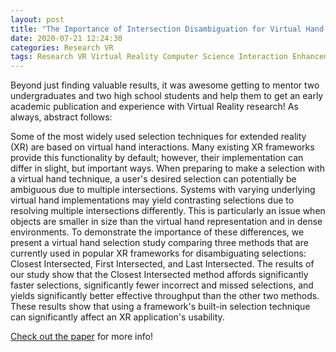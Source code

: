 ```yaml
---
layout: post
title: "The Importance of Intersection Disambiguation for Virtual Hand Techniques"
date: 2020-07-21 12:24:30
categories: Research VR
tags: Research VR Virtual Reality Computer Science Interaction Enhancement Selection
---
```


Beyond just finding valuable results, it was awesome getting to mentor two undergraduates and two high school students and help them to get an early academic publication and experience with Virtual Reality research! As always, abstract follows:

Some of the most widely used selection techniques for extended reality (XR) are based on virtual hand interactions. Many existing XR frameworks provide this functionality by default; however, their implementation can differ in slight, but important ways. When preparing to make a selection with a virtual hand technique, a user's desired selection can potentially be ambiguous due to multiple intersections. Systems with varying underlying virtual hand implementations may yield contrasting selections due to resolving multiple intersections differently. This is particularly an issue when objects are smaller in size than the virtual hand representation and in dense environments. To demonstrate the importance of these differences, we present a virtual hand selection study comparing three methods that are currently used in popular XR frameworks for disambiguating selections: Closest Intersected, First Intersected, and Last Intersected. The results of our study show that the Closest Intersected method affords significantly faster selections, significantly fewer incorrect and missed selections, and yields significantly better effective throughput than the other two methods. These results show that using a framework's built-in selection technique can significantly affect an XR application's usability.


[Check out the paper][intersection-paper] for more info!

[intersection-paper]: https://ieeexplore.ieee.org/abstract/document/8943611
